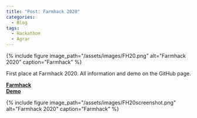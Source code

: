 ```yaml
---
title: "Post: Farmhack 2020"
categories:
  - Blog
tags:
  - Hackathon
  - Agrar
---
```


{% include figure image_path="/assets/images/FH20.png" alt="Farmhack 2020" caption="Farmhack" %}


First place at Farmhack 2020. All information and demo on the GitHub page.


[**Farmhack**](https://farmhack.de/)    
[**Demo**](https://github.com/saftione/location-popup-restaurant)


{% include figure image_path="/assets/images/FH20screenshot.png" alt="Farmhack 2020" caption="Farmhack" %}
